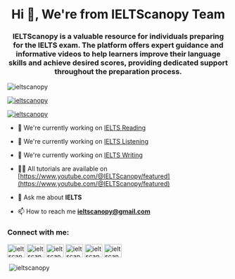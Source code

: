 <h1 align="center">Hi 👋, We're from IELTScanopy Team</h1>
<h3 align="center">IELTScanopy is a valuable resource for individuals preparing for the IELTS exam. The platform offers expert guidance and informative videos to help learners improve their language skills and achieve desired scores, providing dedicated support throughout the preparation process.</h3>

<p align="left"> <img src="https://komarev.com/ghpvc/?username=ieltscanopy&label=Profile%20views&color=0e75b6&style=flat" alt="ieltscanopy" /> </p>

<p align="left"> <a href="https://github.com/ryo-ma/github-profile-trophy"><img src="https://github-profile-trophy.vercel.app/?username=ieltscanopy" alt="ieltscanopy" /></a> </p>

<p align="left"> <a href="https://twitter.com/ieltscanopy" target="blank"><img src="https://img.shields.io/twitter/follow/ieltscanopy?logo=twitter&style=for-the-badge" alt="ieltscanopy" /></a> </p>

- 🔭 We're currently working on [IELTS Reading](https://www.youtube.com/@IELTScanopy/featured)

- 🔭 We're currently working on [IELTS Listening](https://www.youtube.com/@IELTScanopy/featured)

- 🔭 We're currently working on [IELTS Writing](https://www.youtube.com/@IELTScanopy/featured)

- 👨‍💻 All tutorials are available on [https://www.youtube.com/@IELTScanopy/featured](https://www.youtube.com/@IELTScanopy/featured)

- 💬 Ask me about **IELTS**

- 📫 How to reach me **ieltscanopy@gmail.com**

<h3 align="left">Connect with me:</h3>
<p align="left">
<a href="https://dev.to/ieltscanopy" target="blank"><img align="center" src="https://raw.githubusercontent.com/rahuldkjain/github-profile-readme-generator/master/src/images/icons/Social/devto.svg" alt="ieltscanopy" height="30" width="40" /></a>
<a href="https://twitter.com/ieltscanopy" target="blank"><img align="center" src="https://raw.githubusercontent.com/rahuldkjain/github-profile-readme-generator/master/src/images/icons/Social/twitter.svg" alt="ieltscanopy" height="30" width="40" /></a>
<a href="https://linkedin.com/in/ieltscanopy" target="blank"><img align="center" src="https://raw.githubusercontent.com/rahuldkjain/github-profile-readme-generator/master/src/images/icons/Social/linked-in-alt.svg" alt="ieltscanopy" height="30" width="40" /></a>
<a href="https://fb.com/ieltscanopy" target="blank"><img align="center" src="https://raw.githubusercontent.com/rahuldkjain/github-profile-readme-generator/master/src/images/icons/Social/facebook.svg" alt="ieltscanopy" height="30" width="40" /></a>
<a href="https://instagram.com/ieltscanopy" target="blank"><img align="center" src="https://raw.githubusercontent.com/rahuldkjain/github-profile-readme-generator/master/src/images/icons/Social/instagram.svg" alt="ieltscanopy" height="30" width="40" /></a>
<a href="https://www.youtube.com/c/ieltscanopy" target="blank"><img align="center" src="https://raw.githubusercontent.com/rahuldkjain/github-profile-readme-generator/master/src/images/icons/Social/youtube.svg" alt="ieltscanopy" height="30" width="40" /></a>
</p>

<p>&nbsp;<img align="center" src="https://github-readme-stats.vercel.app/api?username=ieltscanopy&show_icons=true&locale=en" alt="ieltscanopy" /></p>
